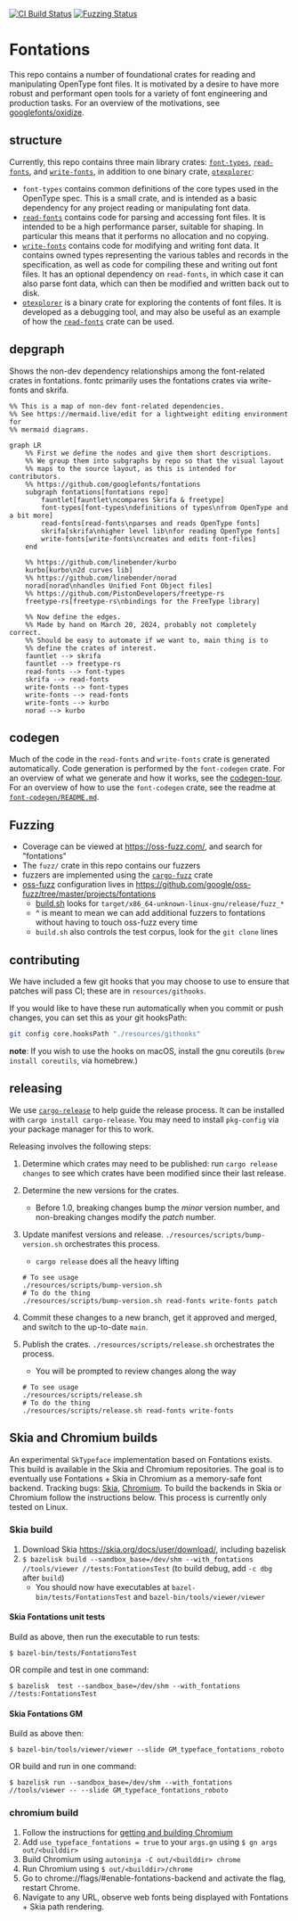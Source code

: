 [![CI Build Status](https://github.com/googlefonts/fontations/workflows/Continuous%20integration/badge.svg?branch=main)](https://github.com/googlefonts/fontations/actions/workflows/rust.yml?query=workflow%3AContinuous+integration+branch%3Amain)
[![Fuzzing Status](https://oss-fuzz-build-logs.storage.googleapis.com/badges/fontations.svg)](https://bugs.chromium.org/p/oss-fuzz/issues/list?sort=-opened&can=1&q=proj:fontations)



# Fontations

This repo contains a number of foundational crates for reading and
manipulating OpenType font files. It is motivated by a desire to have more
robust and performant open tools for a variety of font engineering and
production tasks. For an overview of the motivations, see
[googlefonts/oxidize][oxidize].

## structure

Currently, this repo contains three main library crates: [`font-types`][], [`read-fonts`][],
and [`write-fonts`][], in addition to one binary crate, [`otexplorer`][]:

- `font-types` contains common definitions of the core types used in the
  OpenType spec. This is a small crate, and is intended as a basic dependency
  for any project reading or manipulating font data.
- [`read-fonts`][] contains code for parsing and accessing font files. It is
  intended to be a high performance parser, suitable for shaping. In particular
  this means that it performs no allocation and no copying.
- [`write-fonts`][] contains code for modifying and writing font data. It contains
  owned types representing the various tables and records in the specification,
  as well as code for compiling these and writing out font files. It has an
  optional dependency on `read-fonts`, in which case it can also parse font
  data, which can then be modified and written back out to disk.
- [`otexplorer`][] is a binary crate for exploring the contents of font files.
  It is developed as a debugging tool, and may also be useful as an example of
  how the [`read-fonts`][] crate can be used.

## depgraph

Shows the non-dev dependency relationships among the font-related crates in fontations. fontc primarily uses the fontations crates via write-fonts and skrifa.

```mermaid
%% This is a map of non-dev font-related dependencies.
%% See https://mermaid.live/edit for a lightweight editing environment for
%% mermaid diagrams.

graph LR
    %% First we define the nodes and give them short descriptions.
    %% We group them into subgraphs by repo so that the visual layout
    %% maps to the source layout, as this is intended for contributors.
    %% https://github.com/googlefonts/fontations
    subgraph fontations[fontations repo]
        fauntlet[fauntlet\ncompares Skrifa & freetype]
        font-types[font-types\ndefinitions of types\nfrom OpenType and a bit more]
        read-fonts[read-fonts\nparses and reads OpenType fonts]
        skrifa[skrifa\nhigher level lib\nfor reading OpenType fonts]
        write-fonts[write-fonts\ncreates and edits font-files]
    end

    %% https://github.com/linebender/kurbo
    kurbo[kurbo\n2d curves lib]
    %% https://github.com/linebender/norad
    norad[norad\nhandles Unified Font Object files]
    %% https://github.com/PistonDevelopers/freetype-rs
    freetype-rs[freetype-rs\nbindings for the FreeType library]

    %% Now define the edges.
    %% Made by hand on March 20, 2024, probably not completely correct.
    %% Should be easy to automate if we want to, main thing is to
    %% define the crates of interest.
    fauntlet --> skrifa
    fauntlet --> freetype-rs
    read-fonts --> font-types
    skrifa --> read-fonts
    write-fonts --> font-types
    write-fonts --> read-fonts
    write-fonts --> kurbo
    norad --> kurbo
```

## codegen

Much of the code in the `read-fonts` and `write-fonts` crate is generated
automatically. Code generation is performed by the `font-codegen` crate. For an
overview of what we generate and how it works, see the [codegen-tour][]. For an
overview of how to use the `font-codegen` crate, see the readme at
[`font-codegen/README.md`][codegen-readme].

## Fuzzing

* Coverage can be viewed at https://oss-fuzz.com/, and search for "fontations"
* The `fuzz/` crate in this repo contains our fuzzers
* fuzzers are implemented using the [`cargo-fuzz`](https://rust-fuzz.github.io/book/cargo-fuzz.html) crate
* [oss-fuzz](https://github.com/google/oss-fuzz) configuration lives in https://github.com/google/oss-fuzz/tree/master/projects/fontations
   * [build.sh](https://github.com/google/oss-fuzz/blob/master/projects/fontations/build.sh) looks for `target/x86_64-unknown-linux-gnu/release/fuzz_*`
   * ^ is meant to mean we can add additional fuzzers to fontations without having to touch oss-fuzz every time
   * `build.sh` also controls the test corpus, look for the `git clone` lines

## contributing

We have included a few git hooks that you may choose to use to ensure that
patches will pass CI; these are in `resources/githooks`.

If you would like to have these run automatically when you commit or push
changes, you can set this as your git hooksPath:

```sh
git config core.hooksPath "./resources/githooks"
```

**note**: If you wish to use the hooks on macOS, install the gnu coreutils
(`brew install coreutils`, via homebrew.)

## releasing

We use [`cargo-release`] to help guide the release process. It can be installed
with `cargo install cargo-release`. You may need to install `pkg-config` via your
package manager for this to work.

Releasing involves the following steps:

1. Determine which crates may need to be published: run `cargo release changes`
   to see which crates have been modified since their last release.
1. Determine the new versions for the crates.
   * Before 1.0, breaking changes bump the *minor* version number, and non-breaking changes modify the *patch* number.
1. Update manifest versions and release. `./resources/scripts/bump-version.sh` orchestrates this process.
   * `cargo release` does all the heavy lifting

   ```shell
   # To see usage
   ./resources/scripts/bump-version.sh
   # To do the thing
   ./resources/scripts/bump-version.sh read-fonts write-fonts patch
   ```

1. Commit these changes to a new branch, get it approved and merged, and switch
   to the up-to-date `main`.
1. Publish the crates. `./resources/scripts/release.sh` orchestrates the process.
   * You will be prompted to review changes along the way

   ```shell
   # To see usage
   ./resources/scripts/release.sh
   # To do the thing
   ./resources/scripts/release.sh read-fonts write-fonts
   ```

## Skia and Chromium builds

An experimental `SkTypeface` implementation based on Fontations exists. This
build is available in the Skia and Chromium repositories. The goal is to
eventually use Fontations + Skia in Chromium as a memory-safe font
backend. Tracking bugs: [Skia](https://crbug.com/skia/14259),
[Chromium](https://crbug.com/1446251). To build the backends in Skia or Chromium
follow the instructions below. This process is currently only tested on Linux.

### Skia build

1. Download Skia https://skia.org/docs/user/download/, including bazelisk
1. `$ bazelisk build --sandbox_base=/dev/shm --with_fontations //tools/viewer
   //tests:FontationsTest` (to build debug, add `-c dbg` after `build`)
   * You should now have executables at `bazel-bin/tests/FontationsTest` and `bazel-bin/tools/viewer/viewer`

#### Skia Fontations unit tests

Build as above, then run the executable to run tests:

`$ bazel-bin/tests/FontationsTest`

OR compile and test in one command:

`$ bazelisk  test --sandbox_base=/dev/shm --with_fontations //tests:FontationsTest`

#### Skia Fontations GM

Build as above then:

`$ bazel-bin/tools/viewer/viewer --slide GM_typeface_fontations_roboto`

OR build and run in one command:

`$ bazelisk run --sandbox_base=/dev/shm --with_fontations //tools/viewer -- --slide GM_typeface_fontations_roboto`

### chromium build

1. Follow the instructions for [getting and building
   Chromium](https://chromium.googlesource.com/chromium/src/+/main/docs/linux/build_instructions.md)
1. Add `use_typeface_fontations = true` to your `args.gn` using `$ gn args
   out/<builddir>`
1. Build Chromium using `autoninja -C out/<builddir> chrome`
1. Run Chromium using `$ out/<builddir>/chrome`
1. Go to chrome://flags/#enable-fontations-backend and activate the flag, restart Chrome.
1. Navigate to any URL, observe web fonts being displayed with Fontations + Skia path rendering.

[codegen-readme]: ./font-codegen/README.md
[`read-fonts`]: ./read-fonts
[`font-types`]: ./font-types
[`write-fonts`]: ./write-fonts
[`otexplorer`]: ./otexplorer
[oxidize]: https://github.com/googlefonts/oxidize
[codegen-tour]: ./docs/codegen-tour.md
[`cargo-release`]: https://github.com/crate-ci/cargo-release
